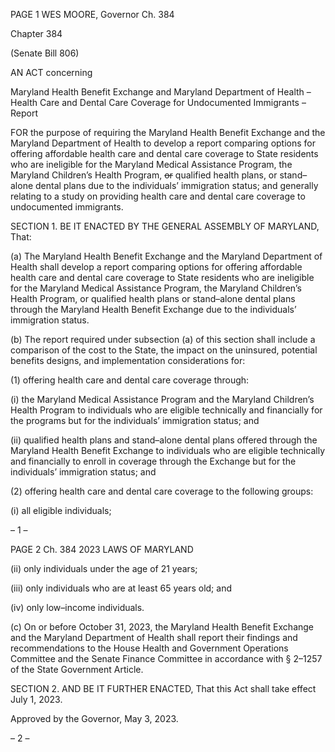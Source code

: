 PAGE 1
WES MOORE, Governor Ch. 384

Chapter 384

(Senate Bill 806)

AN ACT concerning

Maryland Health Benefit Exchange and Maryland Department of Health
– Health Care and Dental Care Coverage for Undocumented Immigrants –
Report

FOR the purpose of requiring the Maryland Health Benefit Exchange and the Maryland
Department of Health to develop a report comparing options for offering affordable
health care and dental care coverage to State residents who are ineligible for the
Maryland Medical Assistance Program, the Maryland Children’s Health Program,
~~or~~ qualified health plans, or stand–alone dental plans due to the individuals’
immigration status; and generally relating to a study on providing health care and
dental care coverage to undocumented immigrants.

SECTION 1. BE IT ENACTED BY THE GENERAL ASSEMBLY OF MARYLAND,
That:

(a) The Maryland Health Benefit Exchange and the Maryland Department of
Health shall develop a report comparing options for offering affordable health care and
dental care coverage to State residents who are ineligible for the Maryland Medical
Assistance Program, the Maryland Children’s Health Program, or qualified health plans or
stand–alone dental plans through the Maryland Health Benefit Exchange due to the
individuals’ immigration status.

(b) The report required under subsection (a) of this section shall include a
comparison of the cost to the State, the impact on the uninsured, potential benefits designs,
and implementation considerations for:

(1) offering health care and dental care coverage through:

(i) the Maryland Medical Assistance Program and the Maryland
Children’s Health Program to individuals who are eligible technically and financially for
the programs but for the individuals’ immigration status; and

(ii) qualified health plans and stand–alone dental plans offered
through the Maryland Health Benefit Exchange to individuals who are eligible technically
and financially to enroll in coverage through the Exchange but for the individuals’
immigration status; and

(2) offering health care and dental care coverage to the following groups:

(i) all eligible individuals;

– 1 –

PAGE 2
Ch. 384 2023 LAWS OF MARYLAND

(ii) only individuals under the age of 21 years;

(iii) only individuals who are at least 65 years old; and

(iv) only low–income individuals.

(c) On or before October 31, 2023, the Maryland Health Benefit Exchange and
the Maryland Department of Health shall report their findings and recommendations to
the House Health and Government Operations Committee and the Senate Finance
Committee in accordance with § 2–1257 of the State Government Article.

SECTION 2. AND BE IT FURTHER ENACTED, That this Act shall take effect July
1, 2023.

Approved by the Governor, May 3, 2023.

– 2 –